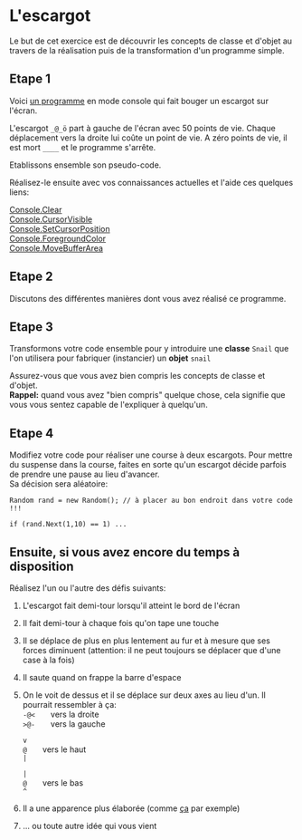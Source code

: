 # L'escargot

Le but de cet exercice est de découvrir les concepts de classe et d'objet au travers de la réalisation puis de la transformation d'un programme simple.

## Etape 1

Voici [un programme](snail.zip) en mode console qui fait bouger un escargot sur l'écran.

L'escargot `_@_ö` part à gauche de l'écran avec 50 points de vie. Chaque déplacement vers la droite lui coûte un point de vie. A zéro points de vie, il est mort `____` et le programme s'arrête.

Etablissons ensemble son pseudo-code.

Réalisez-le ensuite avec vos connaissances actuelles et l'aide ces quelques liens:

[Console.Clear](https://learn.microsoft.com/en-us/dotnet/api/system.console.clear?view=net-6.0)  
[Console.CursorVisible](https://learn.microsoft.com/en-us/dotnet/api/system.console.cursorvisible?view=net-6.0)  
[Console.SetCursorPosition](https://learn.microsoft.com/en-us/dotnet/api/system.console.setcursorposition?view=net-6.0)  
[Console.ForegroundColor](https://learn.microsoft.com/en-us/dotnet/api/system.console.foregroundcolor?view=net-6.0)  
[Console.MoveBufferArea](https://learn.microsoft.com/en-us/dotnet/api/system.console.movebufferarea?view=net-6.0)  

## Etape 2

Discutons des différentes manières dont vous avez réalisé ce programme.

## Etape 3

Transformons votre code ensemble pour y introduire une **classe** `Snail` que l'on utilisera pour fabriquer (instancier) un **objet** `snail`

Assurez-vous que vous avez bien compris les concepts de classe et d'objet.  
**Rappel:** quand vous avez "bien compris" quelque chose, cela signifie que vous vous sentez capable de l'expliquer à quelqu'un.  

## Etape 4

Modifiez votre code pour réaliser une course à deux escargots. Pour mettre du suspense dans la course, faites en sorte qu'un escargot décide parfois de prendre une pause au lieu d'avancer.  
Sa décision sera aléatoire:
```
Random rand = new Random(); // à placer au bon endroit dans votre code !!!

if (rand.Next(1,10) == 1) ...

```
## Ensuite, si vous avez encore du temps à disposition

Réalisez l'un ou l'autre des défis suivants:

1. L'escargot fait demi-tour lorsqu'il atteint le bord de l'écran
1. Il fait demi-tour à chaque fois qu'on tape une touche
1. Il se déplace de plus en plus lentement au fur et à mesure que ses forces diminuent (attention: il ne peut toujours se déplacer que d'une case à la fois)
1. Il saute quand on frappe la barre d'espace
1. On le voit de dessus et il se déplace sur deux axes au lieu d'un. Il pourrait ressembler à ça:  
    `-@<` &nbsp; &nbsp; &nbsp; vers la droite  
    `>@-` &nbsp; &nbsp; &nbsp; vers la gauche   
      
    `v`    
    `@` &nbsp; &nbsp; &nbsp; vers le haut  
    `|`  
      
    `|`  
    `@` &nbsp; &nbsp; &nbsp; vers le bas  
    `^`    
1. Il a une apparence plus élaborée (comme [ça](https://art.ngfiles.com/thumbnails/923000/923088_full.png?f1560570321) par exemple)
1. ... ou toute autre idée qui vous vient